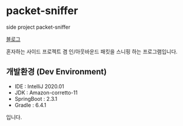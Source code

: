 # packet-sniffer
side project packet-sniffer

[블로그](https://sunghs.tistory.com/)

혼자하는 사이드 프로젝트 겸 인/아웃바운드 패킷을 스니핑 하는 프로그램입니다.

## 개발환경 (Dev Environment)
- IDE : IntelliJ 2020.01
- JDK : Amazon-corretto-11
- SpringBoot : 2.3.1
- Gradle : 6.4.1

입니다.
